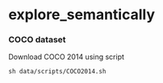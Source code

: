 # explore_semantically

### COCO dataset
Download COCO 2014 using script 

`sh data/scripts/COCO2014.sh`